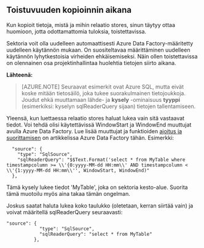 ## <a name="repeatability-during-copy"></a>Toistuvuuden kopioinnin aikana

Kun kopioit tietoja, mistä ja mihin relaatio stores, sinun täytyy ottaa huomioon, jotta odottamattomia tuloksia, toistettavissa. 

Sektoria voit olla uudelleen automaattisesti Azure Data Factory-määritetty uudelleen käytännön mukaan. On suositeltavaa määrittäminen uudelleen käytännön lyhytkestoisia virheiden ehkäisemiseksi. Näin ollen toistettavissa on olennainen osa projektinhallintaa huolehtia tietojen siirto aikana. 

**Lähteenä:**

> [AZURE.NOTE] Seuraavat esimerkit ovat Azure SQL, mutta eivät koske mitään tietosäilö, joka tukee suorakulmainen tietojoukkoja. Joudut ehkä muuttamaan lähde- ja **kysely** -ominaisuus **tyyppi** (esimerkiksi: kyselyn sqlReaderQuery sijaan) tietojen tallentamiseen.   

Yleensä, kun luettaessa relaatio stores haluat lukea vain sitä vastaavat tiedot. Voi tehdä olisi käytettävissä WindowStart ja WindowEnd muuttujat avulla Azure Data Factory. Lue lisää muuttujat ja funktioiden [ajoitus ja suorittamisen](../articles/data-factory/data-factory-scheduling-and-execution.md) on artikkelissa Azure Data Factory tähän. Esimerkki: 
    
      "source": {
        "type": "SqlSource",
        "sqlReaderQuery": "$$Text.Format('select * from MyTable where timestampcolumn >= \\'{0:yyyy-MM-dd HH:mm\\' AND timestampcolumn < \\'{1:yyyy-MM-dd HH:mm\\'', WindowStart, WindowEnd)"
      },

Tämä kysely lukee tiedot 'MyTable', joka on sektoria kesto-alue. Suorita tämä muotoilu myös aina takaa tämän ongelman. 

Joskus saatat haluta lukea koko taulukko (oletetaan, kerran siirtää vain) ja voivat määritellä sqlReaderQuery seuraavasti:

    
    "source": {
                "type": "SqlSource",
                "sqlReaderQuery": "select * from MyTable"
              },
    
